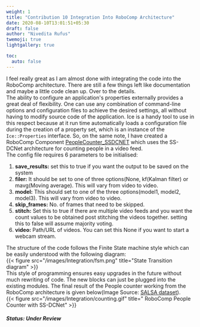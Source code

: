```yaml
---
weight: 1
title: "Contribution 10 Integration Into RoboComp Architecture"
date: 2020-08-10T13:01:51+05:30
draft: false
author: "Nivedita Rufus"
twemoji: true
lightgallery: true

toc:
  auto: false
---
```


I feel really great as I am almost done with integrating the code into the RoboComp architecture. There are still a few things left like documentation and maybe a little code clean up. Over to the details.  
The ability to configure an application's properties externally provides a great deal of flexibility. One can use any combination of command-line options and configuration files to achieve the desired settings, all without having to modify source code of the application. Ice is a handy tool to use in this respect because at it run time automatically loads a configuration file during the creation of a property set, which is an instance of the `Ice::Properties` interface. So, on the same note, I have created a RoboComp Component [PeopleCounter_SSDCNET]() which uses the SS-DCNet architecture for counting people in a video feed.  
The config file requires 6 parameters to be initialised:  
1. **save_results:** set this to true if you want the output to be saved on the system
2. **filer:** It should be set to one of three options(None, kf(Kalman filter) or mavg(Moving average). This will vary from video to video.
3. **model:** This should set to one of the three options(model1, model2, model3). This will vary from video to video.
4. **skip_frames:** No. of frames that need to be skipped.
5. **stitch:** Set this to true if there are multiple video feeds and you want the count values to be obtained post stitching the videos together. setting this to false will assume majority voting.
6. **video:** Path/URL of videos. You can set this None if you want to start a webcam stream.  

The structure of the code follows the Finite State machine style which can be easily understood with the following diagram:  
{{< figure src="/images/Integration/fsm.png" title="State Transition diagram" >}}  
This style of programming ensures easy upgrades in the future without much rewriting of code. The new blocks can just be plugged into the existing modules. The final result of the People counter working from the RoboComp architecture is given below(Image Source: [SALSA dataset](https://tev.fbk.eu/salsa)).  
{{< figure src="/images/Integration/counting.gif" title=" RoboComp People Counter with SS-DCNet" >}}

##### Status: Under Review